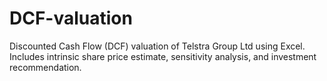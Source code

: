 # DCF-valuation
Discounted Cash Flow (DCF) valuation of Telstra Group Ltd using Excel. Includes intrinsic share price estimate, sensitivity analysis, and investment recommendation.

